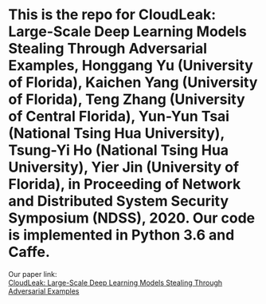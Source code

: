 # This is the repo for CloudLeak: Large-Scale Deep Learning Models Stealing Through Adversarial Examples, Honggang Yu (University of Florida), Kaichen Yang (University of Florida), Teng Zhang (University of Central Florida), Yun-Yun Tsai (National Tsing Hua University), Tsung-Yi Ho (National Tsing Hua University), Yier Jin (University of Florida), in Proceeding of Network and Distributed System Security Symposium (NDSS), 2020. Our code is implemented in Python 3.6 and Caffe. 

Our paper link: <br/>
[CloudLeak: Large-Scale Deep Learning Models Stealing Through Adversarial Examples](https://www.ndss-symposium.org/ndss-paper/cloudleak-large-scale-deep-learning-models-stealing-through-adversarial-examples/)<br/>
<br/>
